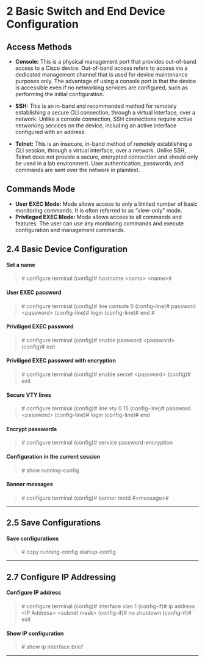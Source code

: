 # **2** Basic Switch and End Device Configuration

## Access Methods

- **Console:** This is a physical management port that provides
    out-of-band access to a Cisco device. Out-of-band access refers to
    access via a dedicated management channel that is used for device
    maintenance purposes only. The advantage of using a console port
    is that the device is accessible even if no networking services
    are configured, such as performing the initial configuration.

- **SSH:** This is an in-band and recommended method for remotely
    establishing a secure CLI connection, through a virtual interface,
    over a network. Unlike a console connection, SSH connections
    require active networking services on the device, including an
    active interface configured with an address.

- **Telnet:** This is an insecure, in-band method of remotely
    establishing a CLI session, through a virtual interface, over a
    network. Unlike SSH, Telnet does not provide a secure, encrypted
    connection and should only be used in a lab environment. User
    authentication, passwords, and commands are sent over the network
    in plaintext.


## Commands Mode
- **User EXEC Mode:** Mode allows access to only a limited number of
    basic monitoring commands. It is often referred to as “view-only"
    mode.
- **Privileged EXEC Mode:** Mode allows access to all commands and
    features. The user can use any monitoring commands and execute
    configuration and management commands.

## **2.4** Basic Device Configuration

#### Set a name
> \# configure terminal
> (config)\# hostname \<name>
> \<name>\#

#### User EXEC password
> \# configure terminal
> (config)\# line console 0
> (config-line)\# password \<password>
> (config-line)\# login
> (config-line)\# end
> \#

#### Priviliged EXEC password
> \# configure terminal
> (config)\# enable password \<password>
> (config)\# exit


#### Priviliged EXEC password with encryption
> \# configure terminal
> (config)\# enable secret \<password>
> (config)\# exit

#### Secure VTY lines
> \# configure terminal
> (config)\# line vty 0 15
> (config-line)\# password \<password>
> (config-line)\# login
> (config-line)\# end

#### Encrypt passwords
> \# configure terminal
> (config)\# service password-encryption

#### Configuration in the current session
> \# show running-config

#### Banner messages
> \# configure terminal
> (config)\# banner motd \#\<message>\#

---

## **2.5** Save Configurations

#### Save configurations
> \# copy running-config startup-config

---

## **2.7** Configure IP Addressing

#### Configure IP address
> \# configure terminal
> (config)\# interface vlan 1
> (config-if)\# ip address \<IP Address> \<subnet mask>
> (config-if)\# no shutdown
> (config-if)\# exit

#### Show IP configuration
> \# show ip interface brief

---
